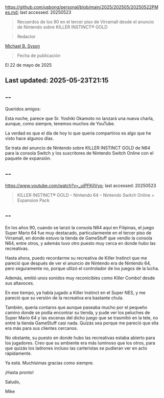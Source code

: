 https://github.com/usbong/personal/blob/main/2025/202505/20250522PMes.md; last accessed: 20250523

> Recuerdos de los 90 en el tercer piso de Virramall desde el anuncio de Nintendo sobre KILLER INSTINCT® GOLD

> Redactor

[Michael B. Syson](https://www.linkedin.com/in/michaelsyson/)

> Fecha de publicación

El 22 de mayo de 2025

## Last updated: 2025-05-23T21:15

## --

Queridos amigos:

Esta noche, parece que Sr. Yoshiki Okamoto no lanzará una nueva charla, aunque, como siempre, tenemos muchos de YouTube.

La verdad es que el día de hoy lo que quería compartiros es algo que he visto hace algunos días.

Se trata del anuncio de Nintendo sobre KILLER INSTINCT GOLD de N64 para la consola Switch y los suscritores de Nintendo Switch Online con el paquete de expansión. 

## --

https://www.youtube.com/watch?v=_ujPFKjIVyo; last accessed: 20250523

> KILLER INSTINCT® GOLD – Nintendo 64 – Nintendo Switch Online + Expansion Pack 

## --

En los años 90, cuando se lanzó la consola N64 aquí en Filipinas, el juego Super Mario 64 fue muy destacado, particularmente en el tercer piso de Virramall, en donde estuvo la tienda de GameStuff que vendío la consola N64, entre otros, y además tuvo otro puesto muy cerca en donde hubo las recreativas. 

Hasta ahora, puedo recordarme su recreativa de Killer Instinct que me pareció que después de ver el anuncio de Nintendo era de Nintendo 64, pero seguramente no, porque utlizó el controlador de los juegos de la lucha.

Además, emitió unos sonidos muy reconicibles como Killer Combo! desde sus altavoces.

En ese tiempo, ya había jugado a Killer Instinct en el Super NES, y me pareció que su versión de la recreativa era bastante chula.

También, quería contaros que aunque paseaba mucho por el pequeño camino donde se podía encontrar su tienda, y pude ver los peluches de Super Mario 64 y las escenas del dicho juego que se trasmitió en la tele, no entré la tienda GameStuff casi nada. Quizás sea porque me pareció que ella era más para sus clientes cercanos. 

No obstante, su puesto en donde hubo las recreativas estaba abierto para los jugadores. Creo que su ambiente era más luminoso que los otros, para que quizás los ladrones incluso las carteristas se pudieran ver en acto rápidamente. 

Ya está. Muchísimas gracias como siempre.

¡Hasta pronto!

Saludo,

Mike
